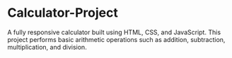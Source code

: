 # Calculator-Project
A fully responsive calculator built using HTML, CSS, and JavaScript. This project performs basic arithmetic operations such as addition, subtraction, multiplication, and division.
